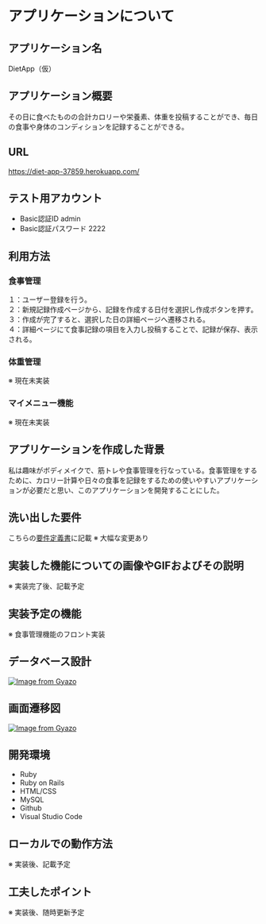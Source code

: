 # アプリケーションについて

## アプリケーション名	
  DietApp（仮）
## アプリケーション概要
  その日に食べたものの合計カロリーや栄養素、体重を投稿することができ、毎日の食事や身体のコンディションを記録することができる。
## URL
  https://diet-app-37859.herokuapp.com/
## テスト用アカウント
  - Basic認証ID admin
  - Basic認証パスワード 2222
## 利用方法
### 食事管理
  １：ユーザー登録を行う。  
  ２：新規記録作成ページから、記録を作成する日付を選択し作成ボタンを押す。  
  ３：作成が完了すると、選択した日の詳細ページへ遷移される。  
  ４：詳細ページにて食事記録の項目を入力し投稿することで、記録が保存、表示される。  
### 体重管理
  ※ 現在未実装
### マイメニュー機能
  ※ 現在未実装
## アプリケーションを作成した背景
  私は趣味がボディメイクで、筋トレや食事管理を行なっている。食事管理をするために、カロリー計算や日々の食事を記録をするための使いやすいアプリケーションが必要だと思い、このアプリケーションを開発することにした。
## 洗い出した要件
  こちらの[要件定義書](1IKgBYdU9itBpVNo6cb4urZDtvRVYeDn5MKTrXzAaYRc/edit#gid=982722306)に記載
  ※ 大幅な変更あり
## 実装した機能についての画像やGIFおよびその説明
  ※ 実装完了後、記載予定
## 実装予定の機能
  ※ 食事管理機能のフロント実装
## データベース設計
  [![Image from Gyazo](https://i.gyazo.com/8da20ccd2a092d2b09584f8f06d5011e.png)](https://gyazo.com/8da20ccd2a092d2b09584f8f06d5011e)
## 画面遷移図
  [![Image from Gyazo](https://i.gyazo.com/04353711b16f56bd4a1dcd78c22096f1.png)](https://gyazo.com/04353711b16f56bd4a1dcd78c22096f1)
## 開発環境	
  - Ruby
  - Ruby on Rails
  - HTML/CSS
  - MySQL
  - Github
  - Visual Studio Code
## ローカルでの動作方法
  ※ 実装後、記載予定
## 工夫したポイント
  ※ 実装後、随時更新予定